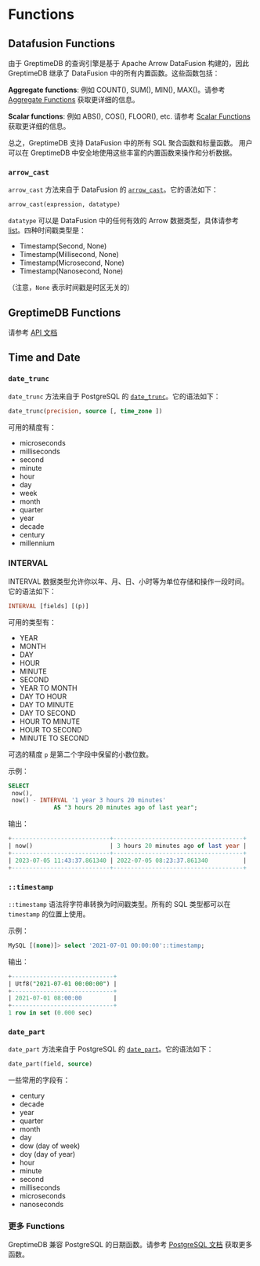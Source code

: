 # Functions

<!--
The outling of this document is a little strange, as the content is classified by company functions and feature functions. We plan to tidy up the content in the future when out functions are more stable.
-->

## Datafusion Functions

由于 GreptimeDB 的查询引擎是基于 Apache Arrow DataFusion 构建的，因此 GreptimeDB 继承了 DataFusion 中的所有内置函数。这些函数包括：

**Aggregate functions**: 例如 COUNT(), SUM(), MIN(), MAX()。请参考 [Aggregate Functions](https://arrow.apache.org/datafusion/user-guide/sql/aggregate_functions.html) 获取更详细的信息。

**Scalar functions**: 例如 ABS(), COS(), FLOOR(), etc. 请参考 [Scalar Functions](https://arrow.apache.org/datafusion/user-guide/sql/scalar_functions.html)获取更详细的信息。

总之，GreptimeDB 支持 DataFusion 中的所有 SQL 聚合函数和标量函数。
用户可以在 GreptimeDB 中安全地使用这些丰富的内置函数来操作和分析数据。

### `arrow_cast`

`arrow_cast` 方法来自于 DataFusion 的 [`arrow_cast`](https://arrow.apache.org/datafusion/user-guide/sql/scalar_functions.html#arrow-cast)。它的语法如下：

```sql
arrow_cast(expression, datatype)
```

`datatype` 可以是 DataFusion 中的任何有效的 Arrow 数据类型，具体请参考 [list](https://arrow.apache.org/datafusion/user-guide/sql/data_types.html)。四种时间戳类型是：

- Timestamp(Second, None)
- Timestamp(Millisecond, None)
- Timestamp(Microsecond, None)
- Timestamp(Nanosecond, None)

（注意，`None` 表示时间戳是时区无关的）

## GreptimeDB Functions

请参考 [API 文档](https://greptimedb.rs/script/python/rspython/builtins/greptime_builtin/index.html#functions)

## Time and Date

### `date_trunc`

`date_trunc` 方法来自于 PostgreSQL 的 [`date_trunc`](https://www.postgresql.org/docs/current/functions-datetime.html#FUNCTIONS-DATETIME-TRUNC)。它的语法如下：

```sql
date_trunc(precision, source [, time_zone ])
```

可用的精度有：

- microseconds
- milliseconds
- second
- minute
- hour
- day
- week
- month
- quarter
- year
- decade
- century
- millennium

### INTERVAL

INTERVAL 数据类型允许你以年、月、日、小时等为单位存储和操作一段时间。它的语法如下：

```sql
INTERVAL [fields] [(p)]
```

可用的类型有：

- YEAR
- MONTH
- DAY
- HOUR
- MINUTE
- SECOND
- YEAR TO MONTH
- DAY TO HOUR
- DAY TO MINUTE
- DAY TO SECOND
- HOUR TO MINUTE
- HOUR TO SECOND
- MINUTE TO SECOND

可选的精度 `p` 是第二个字段中保留的小数位数。

示例：

```sql
SELECT
 now(),
 now() - INTERVAL '1 year 3 hours 20 minutes'
             AS "3 hours 20 minutes ago of last year";
```

输出：

```sql
+----------------------------+-------------------------------------+
| now()                      | 3 hours 20 minutes ago of last year |
+----------------------------+-------------------------------------+
| 2023-07-05 11:43:37.861340 | 2022-07-05 08:23:37.861340          |
+----------------------------+-------------------------------------+
```

### `::timestamp`

`::timestamp` 语法将字符串转换为时间戳类型。所有的 SQL 类型都可以在 `timestamp` 的位置上使用。

示例：

```sql
MySQL [(none)]> select '2021-07-01 00:00:00'::timestamp;
```

输出：

```sql
+-----------------------------+
| Utf8("2021-07-01 00:00:00") |
+-----------------------------+
| 2021-07-01 08:00:00         |
+-----------------------------+
1 row in set (0.000 sec)
```

### `date_part`

`date_part` 方法来自于 PostgreSQL 的 [`date_part`](https://www.postgresql.org/docs/current/functions-datetime.html#FUNCTIONS-DATETIME-EXTRACT)。它的语法如下：

```sql
date_part(field, source)
```

一些常用的字段有：

- century
- decade
- year
- quarter
- month
- day
- dow (day of week)
- doy (day of year)
- hour
- minute
- second
- milliseconds
- microseconds
- nanoseconds

### 更多 Functions

GreptimeDB 兼容 PostgreSQL 的日期函数。请参考 [PostgreSQL 文档](https://www.postgresql.org/docs/current/functions-datetime.html) 获取更多函数。

